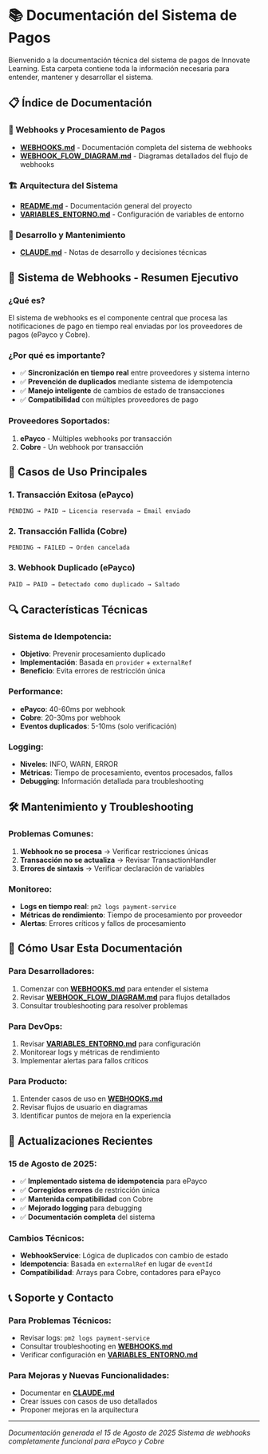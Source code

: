 # 📚 Documentación del Sistema de Pagos

Bienvenido a la documentación técnica del sistema de pagos de Innovate Learning. Esta carpeta contiene toda la información necesaria para entender, mantener y desarrollar el sistema.

## 📋 Índice de Documentación

### **🔌 Webhooks y Procesamiento de Pagos**
- **[WEBHOOKS.md](./WEBHOOKS.md)** - Documentación completa del sistema de webhooks
- **[WEBHOOK_FLOW_DIAGRAM.md](./WEBHOOK_FLOW_DIAGRAM.md)** - Diagramas detallados del flujo de webhooks

### **🏗️ Arquitectura del Sistema**
- **[README.md](../README.md)** - Documentación general del proyecto
- **[VARIABLES_ENTORNO.md](../VARIABLES_ENTORNO.md)** - Configuración de variables de entorno

### **🔧 Desarrollo y Mantenimiento**
- **[CLAUDE.md](../CLAUDE.md)** - Notas de desarrollo y decisiones técnicas

## 🎯 Sistema de Webhooks - Resumen Ejecutivo

### **¿Qué es?**
El sistema de webhooks es el componente central que procesa las notificaciones de pago en tiempo real enviadas por los proveedores de pagos (ePayco y Cobre).

### **¿Por qué es importante?**
- ✅ **Sincronización en tiempo real** entre proveedores y sistema interno
- ✅ **Prevención de duplicados** mediante sistema de idempotencia
- ✅ **Manejo inteligente** de cambios de estado de transacciones
- ✅ **Compatibilidad** con múltiples proveedores de pago

### **Proveedores Soportados:**
1. **ePayco** - Múltiples webhooks por transacción
2. **Cobre** - Un webhook por transacción

## 🚀 Casos de Uso Principales

### **1. Transacción Exitosa (ePayco)**
```
PENDING → PAID → Licencia reservada → Email enviado
```

### **2. Transacción Fallida (Cobre)**
```
PENDING → FAILED → Orden cancelada
```

### **3. Webhook Duplicado (ePayco)**
```
PAID → PAID → Detectado como duplicado → Saltado
```

## 🔍 Características Técnicas

### **Sistema de Idempotencia:**
- **Objetivo**: Prevenir procesamiento duplicado
- **Implementación**: Basada en `provider` + `externalRef`
- **Beneficio**: Evita errores de restricción única

### **Performance:**
- **ePayco**: 40-60ms por webhook
- **Cobre**: 20-30ms por webhook
- **Eventos duplicados**: 5-10ms (solo verificación)

### **Logging:**
- **Niveles**: INFO, WARN, ERROR
- **Métricas**: Tiempo de procesamiento, eventos procesados, fallos
- **Debugging**: Información detallada para troubleshooting

## 🛠️ Mantenimiento y Troubleshooting

### **Problemas Comunes:**
1. **Webhook no se procesa** → Verificar restricciones únicas
2. **Transacción no se actualiza** → Revisar TransactionHandler
3. **Errores de sintaxis** → Verificar declaración de variables

### **Monitoreo:**
- **Logs en tiempo real**: `pm2 logs payment-service`
- **Métricas de rendimiento**: Tiempo de procesamiento por proveedor
- **Alertas**: Errores críticos y fallos de procesamiento

## 📖 Cómo Usar Esta Documentación

### **Para Desarrolladores:**
1. Comenzar con **[WEBHOOKS.md](./WEBHOOKS.md)** para entender el sistema
2. Revisar **[WEBHOOK_FLOW_DIAGRAM.md](./WEBHOOK_FLOW_DIAGRAM.md)** para flujos detallados
3. Consultar troubleshooting para resolver problemas

### **Para DevOps:**
1. Revisar **[VARIABLES_ENTORNO.md](../VARIABLES_ENTORNO.md)** para configuración
2. Monitorear logs y métricas de rendimiento
3. Implementar alertas para fallos críticos

### **Para Producto:**
1. Entender casos de uso en **[WEBHOOKS.md](./WEBHOOKS.md)**
2. Revisar flujos de usuario en diagramas
3. Identificar puntos de mejora en la experiencia

## 🔄 Actualizaciones Recientes

### **15 de Agosto de 2025:**
- ✅ **Implementado sistema de idempotencia** para ePayco
- ✅ **Corregidos errores** de restricción única
- ✅ **Mantenida compatibilidad** con Cobre
- ✅ **Mejorado logging** para debugging
- ✅ **Documentación completa** del sistema

### **Cambios Técnicos:**
- **WebhookService**: Lógica de duplicados con cambio de estado
- **Idempotencia**: Basada en `externalRef` en lugar de `eventId`
- **Compatibilidad**: Arrays para Cobre, contadores para ePayco

## 📞 Soporte y Contacto

### **Para Problemas Técnicos:**
- Revisar logs: `pm2 logs payment-service`
- Consultar troubleshooting en **[WEBHOOKS.md](./WEBHOOKS.md)**
- Verificar configuración en **[VARIABLES_ENTORNO.md](../VARIABLES_ENTORNO.md)**

### **Para Mejoras y Nuevas Funcionalidades:**
- Documentar en **[CLAUDE.md](../CLAUDE.md)**
- Crear issues con casos de uso detallados
- Proponer mejoras en la arquitectura

---

*Documentación generada el 15 de Agosto de 2025*
*Sistema de webhooks completamente funcional para ePayco y Cobre*




